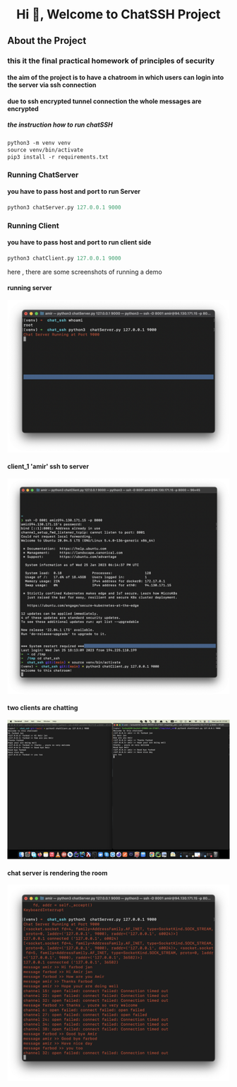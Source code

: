 <h1 align="center">
  Hi 👋, Welcome to ChatSSH Project 
</h1>
<h2>About the Project</h2>
<h3>
this it the final practical homework of principles of security 
</h3>
<h4>the aim of the project is to have a chatroom in which users can login into the server via ssh connection </h4>
<h4>due to ssh encrypted tunnel connection the whole messages are encrypted</h4>
<h5>the instruction how to run chatSSH </h5>


```shell
python3 -m venv venv
source venv/bin/activate
pip3 install -r requirements.txt
```

<h3> Running ChatServer </h3>
<h4> you have to pass host and port to run Server </h4>

````python
python3 chatServer.py 127.0.0.1 9000
````


<h3> Running Client </h3>
<h4> you have to pass host and port to run client side  </h4>

```python
python3 chatClient.py 127.0.0.1 9000
```

here , there are some screenshots of running a demo 
<h4>running server </h4>
<img src="https://github.com/amirhasance/chat_ssh/raw/main/img/runningServer.png" >

<h4>client_1 'amir' ssh to server </h4>
<img src="https://github.com/amirhasance/chat_ssh/raw/main/img/client_1_Amir.png" >


<h4>two clients are chatting </h4>
<img src="https://github.com/amirhasance/chat_ssh/raw/main/img/Screenshot%202023-01-25%20at%2021.52.47.png">

<h4>chat server is rendering the room</h4>
<img src="https://github.com/amirhasance/chat_ssh/raw/main/img/server_rendering_chats.png">
